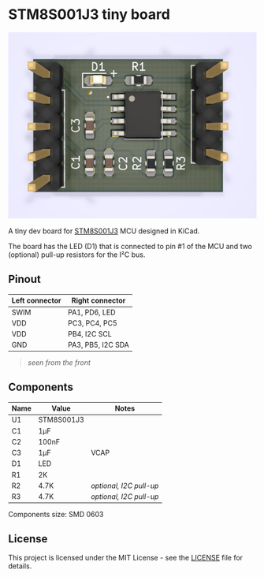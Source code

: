 # STM8S001J3 tiny board

![Front view](docs/STM8S001J3_tiny_board_front.jpg)

A tiny dev board for [STM8S001J3](https://www.st.com/en/microcontrollers-microprocessors/stm8s001j3.html) MCU designed in KiCad. 

The board has the LED (D1) that is connected to pin #1 of the MCU and two (optional) pull-up resistors for the I²C bus.

## Pinout

Left connector | Right connector
--- | ---
SWIM | PA1, PD6, LED
VDD | PC3, PC4, PC5
VDD | PB4, I2C SCL
GND | PA3, PB5, I2C SDA

> *seen from the front*

## Components

Name | Value | Notes
--- | --- | ---
U1 | STM8S001J3 |
C1 | 1µF |
C2 | 100nF |
C3 | 1µF | VCAP
D1 | LED |
R1 | 2K |
R2 | 4.7K | *optional, I2C pull-up*
R3 | 4.7K | *optional, I2C pull-up*

Components size: SMD 0603

## License
This project is licensed under the MIT License - see the [LICENSE](/master/LICENSE) file for details.